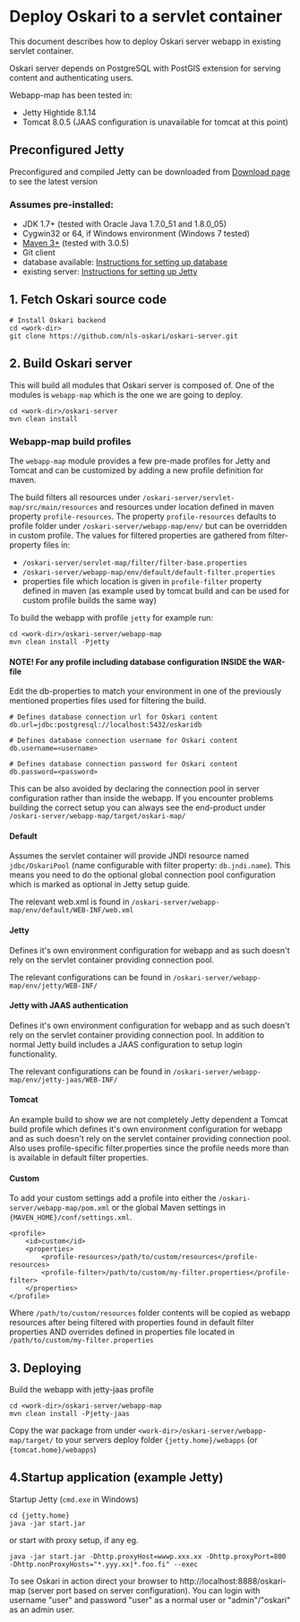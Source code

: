 # Deploy Oskari to a servlet container

This document describes how to deploy Oskari server webapp in existing servlet container.

Oskari server depends on PostgreSQL with PostGIS extension for serving content and authenticating users.

Webapp-map has been tested in:

 * Jetty Hightide 8.1.14
 * Tomcat 8.0.5 (JAAS configuration is unavailable for tomcat at this point)

## Preconfigured Jetty

Preconfigured and compiled Jetty can be downloaded from [Download page](/download) to see the latest version

### Assumes pre-installed:

* JDK 1.7+ (tested with Oracle Java 1.7.0_51 and 1.8.0_05)
* Cygwin32 or 64, if Windows environment (Windows 7 tested)
* [Maven 3+](http://maven.apache.org/) (tested with 3.0.5)
* Git client
* database available: [Instructions for setting up database](/documentation/backend/database-create)
* existing server: [Instructions for setting up Jetty](/documentation/backend/server-configuration-jetty)

## 1. Fetch Oskari source code

    # Install Oskari backend
    cd <work-dir>
    git clone https://github.com/nls-oskari/oskari-server.git

## 2. Build Oskari server

This will build all modules that Oskari server is composed of.
One of the modules is `webapp-map` which is the one we are going to deploy.

    cd <work-dir>/oskari-server
    mvn clean install

### Webapp-map build profiles

The `webapp-map` module provides a few pre-made profiles for Jetty and Tomcat and can be customized by adding a new profile definition for maven.

The build filters all resources under `/oskari-server/servlet-map/src/main/resources` and resources under location defined in maven property `profile-resources`.
The property `profile-resources` defaults to profile folder under `/oskari-server/webapp-map/env/` but can be overridden in custom profile.
The values for filtered properties are gathered from filter-property files in:

* `/oskari-server/servlet-map/filter/filter-base.properties`
* `/oskari-server/webapp-map/env/default/default-filter.properties`
* properties file which location is given in `profile-filter` property defined in maven (as example used by tomcat build and can be used for custom profile builds the same way)

To build the webapp with profile `jetty` for example run:

    cd <work-dir>/oskari-server/webapp-map
    mvn clean install -Pjetty

#### NOTE! For any profile including database configuration INSIDE the WAR-file

Edit the db-properties to match your environment in one of the previously mentioned properties files used for filtering the build.

    # Defines database connection url for Oskari content
    db.url=jdbc:postgresql://localhost:5432/oskaridb

    # Defines database connection username for Oskari content
    db.username=<username>

    # Defines database connection password for Oskari content
    db.password=<password>

This can be also avoided by declaring the connection pool in server configuration rather than inside the webapp.
If you encounter problems building the correct setup you can always see the end-product under `/oskari-server/webapp-map/target/oskari-map/`

#### Default

Assumes the servlet container will provide JNDI resource named `jdbc/OskariPool` (name configurable with filter property: `db.jndi.name`).
This means you need to do the optional global connection pool configuration which is marked as optional in Jetty setup guide.

The relevant web.xml is found in `/oskari-server/webapp-map/env/default/WEB-INF/web.xml`

#### Jetty

Defines it's own environment configuration for webapp and as such doesn't rely on the servlet container providing connection pool.

The relevant configurations can be found in `/oskari-server/webapp-map/env/jetty/WEB-INF/`

#### Jetty with JAAS authentication

Defines it's own environment configuration for webapp and as such doesn't rely on the servlet container providing connection pool.
In addition to normal Jetty build includes a JAAS configuration to setup login functionality.

The relevant configurations can be found in `/oskari-server/webapp-map/env/jetty-jaas/WEB-INF/`

#### Tomcat

An example build to show we are not completely Jetty dependent a Tomcat build profile which defines it's own environment configuration for webapp
 and as such doesn't rely on the servlet container providing connection pool. Also uses profile-specific filter.properties since the profile needs more
 than is available in default filter properties.

#### Custom

To add your custom settings add a profile into either the `/oskari-server/webapp-map/pom.xml` or the global Maven settings in `{MAVEN_HOME}/conf/settings.xml`.

    <profile>
        <id>custom</id>
        <properties>
            <profile-resources>/path/to/custom/resources</profile-resources>
            <profile-filter>/path/to/custom/my-filter.properties</profile-filter>
        </properties>
    </profile>

Where `/path/to/custom/resources` folder contents will be copied as webapp resources after being filtered with properties found in default filter properties AND overrides
defined in properties file located in `/path/to/custom/my-filter.properties`

## 3. Deploying

Build the webapp with jetty-jaas profile

    cd <work-dir>/oskari-server/webapp-map
    mvn clean install -Pjetty-jaas

Copy the war package from under `<work-dir>/oskari-server/webapp-map/target/` to your servers deploy folder `{jetty.home}/webapps` (or `{tomcat.home}/webapps`)

## 4.Startup application (example Jetty)

Startup Jetty  (`cmd.exe` in Windows)

    cd {jetty.home}
    java -jar start.jar

or start with proxy setup, if any  eg.

    java -jar start.jar -Dhttp.proxyHost=wwwp.xxx.xx -Dhttp.proxyPort=800 -Dhttp.nonProxyHosts="*.yyy.xx|*.foo.fi" --exec

To see Oskari in action direct your browser to http://localhost:8888/oskari-map (server port based on server configuration).
You can login with username "user" and password "user" as a normal user or "admin"/"oskari" as an admin user.
